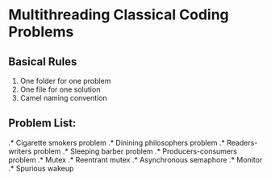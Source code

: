 # Multithreading Classical Coding Problems

## Basical Rules
1. One folder for one problem
2. One file for one solution
3. Camel naming convention

## Problem List:
.* Cigarette smokers problem
.* Dinining philosophers problem
.* Readers-writers problem
.* Sleeping barber problem
.* Producers-consumers problem
.* Mutex
.* Reentrant mutex
.* Asynchronous semaphore
.* Monitor
.* Spurious wakeup

